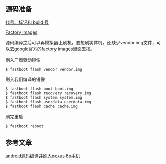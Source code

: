 ## 源码准备

[代号、标记和 build 号](https://source.android.com/docs/setup/start/build-numbers?hl=zh-cn)

[Factory Images](https://developers.google.com/android/images#angler)

源码编译之后可以再模拟器上刷机，要想刷实体机，还缺少vendor.img文件，可以去google官方的factory images里面去找。

刷入厂商驱动镜像

```shell
$ fastboot flash vendor vendor.img
```

刷入我们编译的镜像

```shell
$ fastboot flash boot boot.img
$ fastboot flash recovery recovery.img
$ fastboot flash system system.img
$ fastboot flash userdata userdata.img
$ fastboot flash cache cache.img
```

刷完重启

```shell
$ fastboot reboot
```



## 参考文章

[android源码编译并刷入nexus 6p手机](https://blog.csdn.net/chen1234219/article/details/90342071)